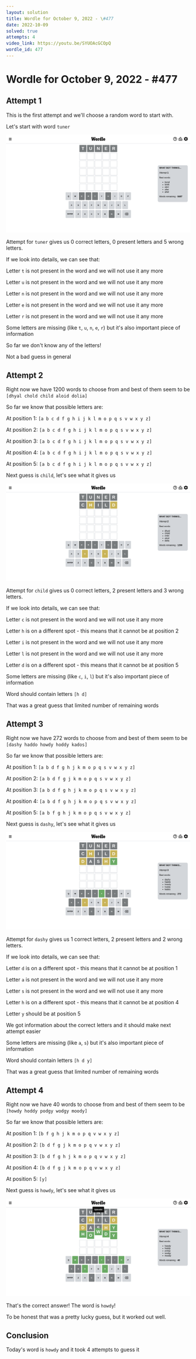 ```yaml
---
layout: solution
title: Wordle for October 9, 2022 - \#477
date: 2022-10-09
solved: true
attempts: 4
video_link: https://youtu.be/SYUOAcGCOpQ
wordle_id: 477
---
```


# Wordle for October 9, 2022 - \#477

## Attempt 1

This is the first attempt and we'll choose a random word to start with.

Let's start with word `tuner`

![Attempt 1](2022-10-09/attempt-1.png)

Attempt for `tuner` gives us 0 correct letters, 0 present letters and 5 wrong letters.

If we look into details, we can see that:

Letter `t` is not present in the word and we will not use it any more

Letter `u` is not present in the word and we will not use it any more

Letter `n` is not present in the word and we will not use it any more

Letter `e` is not present in the word and we will not use it any more

Letter `r` is not present in the word and we will not use it any more

Some letters are missing (like `t`, `u`, `n`, `e`, `r`) but it's also important piece of information

So far we don't know any of the letters!

Not a bad guess in general



## Attempt 2

Right now we have 1200 words to choose from and best of them seem to be `[dhyal chold child aloid dolia]`

So far we know that possible letters are:

At position 1: `[a b c d f g h i j k l m o p q s v w x y z]`

At position 2: `[a b c d f g h i j k l m o p q s v w x y z]`

At position 3: `[a b c d f g h i j k l m o p q s v w x y z]`

At position 4: `[a b c d f g h i j k l m o p q s v w x y z]`

At position 5: `[a b c d f g h i j k l m o p q s v w x y z]`

Next guess is `child`, let's see what it gives us

![Attempt 2](2022-10-09/attempt-2.png)

Attempt for `child` gives us 0 correct letters, 2 present letters and 3 wrong letters.

If we look into details, we can see that:

Letter `c` is not present in the word and we will not use it any more

Letter `h` is on a different spot - this means that it cannot be at position 2

Letter `i` is not present in the word and we will not use it any more

Letter `l` is not present in the word and we will not use it any more

Letter `d` is on a different spot - this means that it cannot be at position 5

Some letters are missing (like `c`, `i`, `l`) but it's also important piece of information

Word should contain letters `[h d]`

That was a great guess that limited number of remaining words



## Attempt 3

Right now we have 272 words to choose from and best of them seem to be `[dashy haddo howdy hoddy kados]`

So far we know that possible letters are:

At position 1: `[a b d f g h j k m o p q s v w x y z]`

At position 2: `[a b d f g j k m o p q s v w x y z]`

At position 3: `[a b d f g h j k m o p q s v w x y z]`

At position 4: `[a b d f g h j k m o p q s v w x y z]`

At position 5: `[a b f g h j k m o p q s v w x y z]`

Next guess is `dashy`, let's see what it gives us

![Attempt 3](2022-10-09/attempt-3.png)

Attempt for `dashy` gives us 1 correct letters, 2 present letters and 2 wrong letters.

If we look into details, we can see that:

Letter `d` is on a different spot - this means that it cannot be at position 1

Letter `a` is not present in the word and we will not use it any more

Letter `s` is not present in the word and we will not use it any more

Letter `h` is on a different spot - this means that it cannot be at position 4

Letter `y` should be at position 5

We got information about the correct letters and it should make next attempt easier

Some letters are missing (like `a`, `s`) but it's also important piece of information

Word should contain letters `[h d y]`

That was a great guess that limited number of remaining words



## Attempt 4

Right now we have 40 words to choose from and best of them seem to be `[howdy hoddy podgy wodgy moody]`

So far we know that possible letters are:

At position 1: `[b f g h j k m o p q v w x y z]`

At position 2: `[b d f g j k m o p q v w x y z]`

At position 3: `[b d f g h j k m o p q v w x y z]`

At position 4: `[b d f g j k m o p q v w x y z]`

At position 5: `[y]`

Next guess is `howdy`, let's see what it gives us

![Attempt 4](2022-10-09/attempt-4.png)

That's the correct answer! The word is `howdy`!

To be honest that was a pretty lucky guess, but it worked out well.

## Conclusion

Today's word is `howdy` and it took 4 attempts to guess it

